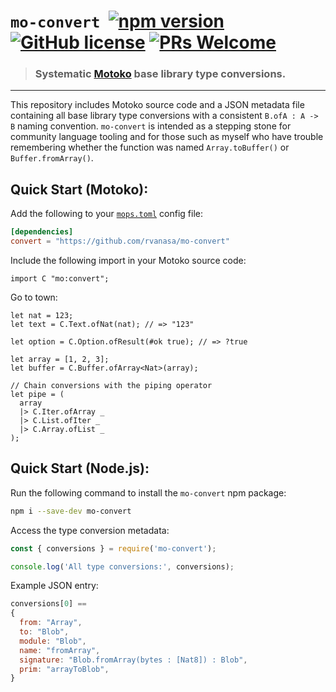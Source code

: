 # `mo-convert` &nbsp;[![npm version](https://img.shields.io/npm/v/mo-convert.svg?logo=npm)](https://www.npmjs.com/package/mo-convert) [![GitHub license](https://img.shields.io/badge/license-MIT-blue.svg)](https://opensource.org/licenses/MIT) [![PRs Welcome](https://img.shields.io/badge/PRs-welcome-brightgreen.svg)](https://github.com/rvanasa/mo-convert/issues)

> ### Systematic [Motoko](https://github.com/dfinity/motoko#readme) base library type conversions.

---

This repository includes Motoko source code and a JSON metadata file containing all base library type conversions
with a consistent `B.ofA : A -> B` naming convention. `mo-convert` is intended as a stepping stone for community
language tooling and for those such as myself who have trouble remembering whether the function was named `Array.toBuffer()` or `Buffer.fromArray()`.

## Quick Start (Motoko):

Add the following to your [`mops.toml`](https://mops.one/docs/install) config file:

```toml
[dependencies]
convert = "https://github.com/rvanasa/mo-convert"
```

Include the following import in your Motoko source code:

```motoko
import C "mo:convert";
```

Go to town:

```motoko
let nat = 123;
let text = C.Text.ofNat(nat); // => "123"

let option = C.Option.ofResult(#ok true); // => ?true

let array = [1, 2, 3];
let buffer = C.Buffer.ofArray<Nat>(array);

// Chain conversions with the piping operator
let pipe = (
  array
  |> C.Iter.ofArray _
  |> C.List.ofIter _
  |> C.Array.ofList _
);
```

## Quick Start (Node.js):

Run the following command to install the `mo-convert` npm package:

```sh
npm i --save-dev mo-convert
```

Access the type conversion metadata:

```js
const { conversions } = require('mo-convert');

console.log('All type conversions:', conversions);
```

Example JSON entry:

```js
conversions[0] ==
{
  from: "Array",
  to: "Blob",
  module: "Blob",
  name: "fromArray",
  signature: "Blob.fromArray(bytes : [Nat8]) : Blob",
  prim: "arrayToBlob",
}
```

